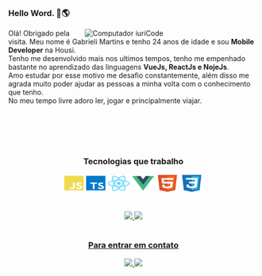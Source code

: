 ### Hello Word. 📲🌎

<img src="https://raw.githubusercontent.com/MicaelliMedeiros/micaellimedeiros/master/image/computer-illustration.png" min-width="300px" max-width="400px" width="350px" align="right" alt="Computador iuriCode">

<p align="left"> 
  Olá! Obrigado pela visita. Meu nome é Gabrieli Martins e tenho 24 anos de idade e sou <strong>Mobile Developer</strong> na Housi.<br>
  Tenho me desenvolvido mais nos ultimos tempos, tenho me empenhado bastante no aprendizado das linguagens <strong>VueJs, ReactJs e NojeJs</strong>.<br>
  Amo estudar por esse motivo me desafio constantemente, além disso me agrada muito poder ajudar as pessoas a minha volta com o conhecimento que tenho.<br>
  No meu tempo livre adoro ler, jogar e principalmente viajar.
</p>

<br><br><br>


#

<h3 align="center">Tecnologias que trabalho</h3>

<div align="center">
  <img align="center" height="30" width="40" src="https://raw.githubusercontent.com/devicons/devicon/master/icons/javascript/javascript-plain.svg">
  <img align="center" height="30" width="40" src="https://raw.githubusercontent.com/devicons/devicon/master/icons/typescript/typescript-plain.svg">
  <img align="center" height="35" width="45" src="https://raw.githubusercontent.com/devicons/devicon/master/icons/react/react-original.svg">
  <img align="center" height="35" width="45" src="https://raw.githubusercontent.com/devicons/devicon/master/icons/vuejs/vuejs-original.svg">
  <img align="center" height="35" width="45" src="https://raw.githubusercontent.com/devicons/devicon/master/icons/html5/html5-original.svg">
  <img align="center" height="35" width="45" src="https://raw.githubusercontent.com/devicons/devicon/master/icons/css3/css3-original.svg">
</div>

#

<div align="center">
 
  <a href="https://github.com/gabrielimartins7">
  <a href="https://github.com/gabrielimartins7">
  <img height="180em" src="https://github-readme-stats.vercel.app/api?username=gabrielimartins7&show_icons=true&theme=cobalt&hide_border=true&include_all_commits=true&count_private=true"/>
  <img height="180em" src="https://github-readme-stats.vercel.app/api/top-langs/?username=gabrielimartins7&layout=compact&langs_count=7&theme=cobalt&hide_border=true"/>
</div>

#

<h3 align="center">Para entrar em contato</h3>

<p align="center">
  <a href="https://www.linkedin.com/in/gabrielimartins7/">
    <img height="25px" src="https://img.shields.io/badge/-LINKEDIN-000000?style=flat-square&logo=Linkedin&logoColor=7e3ace&link=linkedin.com/in/gabrielimartins7/" />
  </a>

  <a href="mailto:martins.gabrieli.07.almeida@gmail.com">
    <img height="25px" src="https://img.shields.io/badge/-GMAIL-000000?style=flat-square&logo=Gmail&logoColor=7e3ace&link=mailto:martins.gabrieli.07.almeida@gmail.com" />
  </a>
</p>


#
